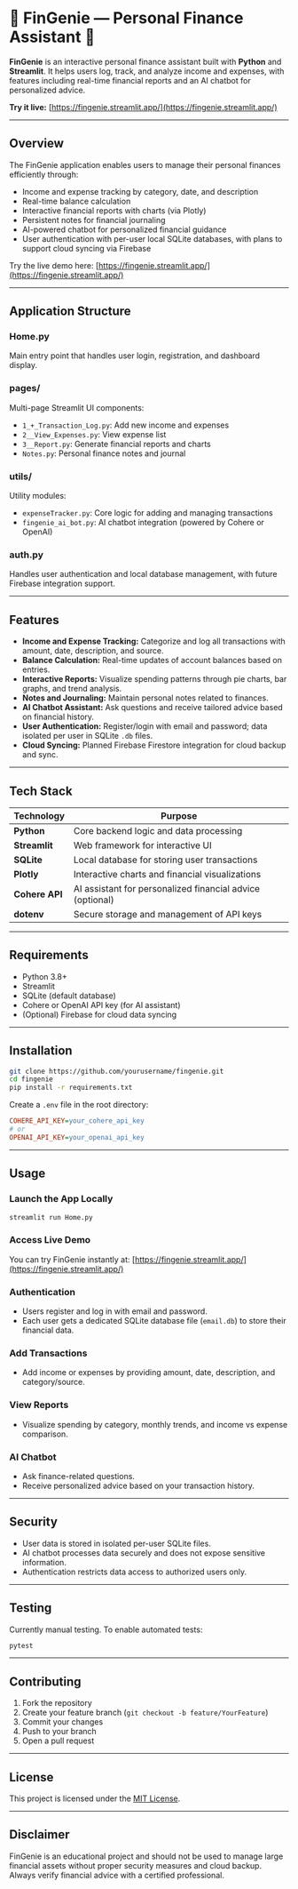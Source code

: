 

# 💸 FinGenie — Personal Finance Assistant 🧞

**FinGenie** is an interactive personal finance assistant built with **Python** and **Streamlit**. It helps users log, track, and analyze income and expenses, with features including real-time financial reports and an AI chatbot for personalized advice.

**Try it live:** [https://fingenie.streamlit.app/](https://fingenie.streamlit.app/)

---

## Overview

The FinGenie application enables users to manage their personal finances efficiently through:

* Income and expense tracking by category, date, and description
* Real-time balance calculation
* Interactive financial reports with charts (via Plotly)
* Persistent notes for financial journaling
* AI-powered chatbot for personalized financial guidance
* User authentication with per-user local SQLite databases, with plans to support cloud syncing via Firebase

Try the live demo here: [https://fingenie.streamlit.app/](https://fingenie.streamlit.app/)

---

## Application Structure

### Home.py

Main entry point that handles user login, registration, and dashboard display.

### pages/

Multi-page Streamlit UI components:

* `1_+_Transaction_Log.py`: Add new income and expenses
* `2__View_Expenses.py`: View expense list
* `3__Report.py`: Generate financial reports and charts
* `Notes.py`: Personal finance notes and journal

### utils/

Utility modules:

* `expenseTracker.py`: Core logic for adding and managing transactions
* `fingenie_ai_bot.py`: AI chatbot integration (powered by Cohere or OpenAI)

### auth.py

Handles user authentication and local database management, with future Firebase integration support.

---

## Features

* **Income and Expense Tracking:** Categorize and log all transactions with amount, date, description, and source.
* **Balance Calculation:** Real-time updates of account balances based on entries.
* **Interactive Reports:** Visualize spending patterns through pie charts, bar graphs, and trend analysis.
* **Notes and Journaling:** Maintain personal notes related to finances.
* **AI Chatbot Assistant:** Ask questions and receive tailored advice based on financial history.
* **User Authentication:** Register/login with email and password; data isolated per user in SQLite `.db` files.
* **Cloud Syncing:** Planned Firebase Firestore integration for cloud backup and sync.

---

## Tech Stack

| Technology     | Purpose                                                   |
| -------------- | --------------------------------------------------------- |
| **Python**     | Core backend logic and data processing                    |
| **Streamlit**  | Web framework for interactive UI                          |
| **SQLite**     | Local database for storing user transactions              |
| **Plotly**     | Interactive charts and financial visualizations           |
| **Cohere API** | AI assistant for personalized financial advice (optional) |
| **dotenv**     | Secure storage and management of API keys                 |

---

## Requirements

* Python 3.8+
* Streamlit
* SQLite (default database)
* Cohere or OpenAI API key (for AI assistant)
* (Optional) Firebase for cloud data syncing

---

## Installation

```bash
git clone https://github.com/yourusername/fingenie.git
cd fingenie
pip install -r requirements.txt
```

Create a `.env` file in the root directory:

```ini
COHERE_API_KEY=your_cohere_api_key
# or
OPENAI_API_KEY=your_openai_api_key
```

---

## Usage

### Launch the App Locally

```bash
streamlit run Home.py
```

### Access Live Demo

You can try FinGenie instantly at:
[https://fingenie.streamlit.app/](https://fingenie.streamlit.app/)

### Authentication

* Users register and log in with email and password.
* Each user gets a dedicated SQLite database file (`email.db`) to store their financial data.

### Add Transactions

* Add income or expenses by providing amount, date, description, and category/source.

### View Reports

* Visualize spending by category, monthly trends, and income vs expense comparison.

### AI Chatbot

* Ask finance-related questions.
* Receive personalized advice based on your transaction history.

---

## Security

* User data is stored in isolated per-user SQLite files.
* AI chatbot processes data securely and does not expose sensitive information.
* Authentication restricts data access to authorized users only.

---

## Testing

Currently manual testing. To enable automated tests:

```bash
pytest
```

---

## Contributing

1. Fork the repository
2. Create your feature branch (`git checkout -b feature/YourFeature`)
3. Commit your changes
4. Push to your branch
5. Open a pull request

---

## License

This project is licensed under the [MIT License](LICENSE).

---

## Disclaimer

FinGenie is an educational project and should not be used to manage large financial assets without proper security measures and cloud backup. Always verify financial advice with a certified professional.

